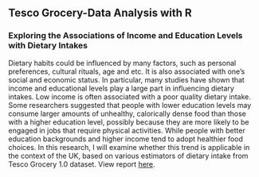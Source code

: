 ## Tesco Grocery-Data Analysis with R
### Exploring the Associations of Income and Education Levels with Dietary Intakes
Dietary habits could be influenced by many factors, such as personal preferences, cultural rituals, age and etc. It is also associated with one’s social and economic status. In particular, many studies have shown that income and educational levels play a large part in influencing dietary intakes. Low income is often associated with a poor quality dietary intake. Some researchers suggested that people with lower education levels may consume larger amounts of unhealthy, calorically dense food than those with a higher education level, possibly because they are more likely to be engaged in jobs that require physical activities. While people with better education backgrounds and higher income tend to adopt healthier food choices. In this research, I will examine whether this trend is applicable in the context of the UK, based on various estimators of dietary intake from Tesco Grocery 1.0 dataset.
View report [here](https://uibany.github.io/Tesco-Grocery-data-analysis/index).
